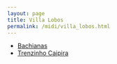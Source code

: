 ```yaml
---
layout: page
title: Villa Lobos
permalink: /midi/villa_lobos.html
---
```


* [Bachianas](https://objectstorage.sa-saopaulo-1.oraclecloud.com/n/grwdgud0delr/b/victor3d.com.br/o/midi%2Fvilla2.mid)
* [Trenzinho Caipira](https://objectstorage.sa-saopaulo-1.oraclecloud.com/n/grwdgud0delr/b/victor3d.com.br/o/midi%2Fvila1.mid)